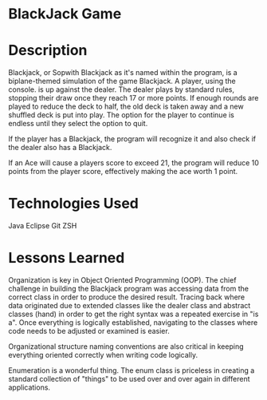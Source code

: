 # BlackJack Game

# Description
Blackjack, or Sopwith Blackjack as it's named within the program, is a biplane-themed simulation of the game Blackjack. A player, using the console. is up against the dealer. The dealer plays by standard rules, stopping their draw once they reach 17 or more points. If enough rounds are played to reduce the deck to half, the old deck is taken away and a new shuffled deck is put into play. The option for the player to continue is endless until they select the option to quit.

If the player has a Blackjack, the program will recognize it and also check if the dealer also has a Blackjack.

If an Ace will cause a players score to exceed 21, the program will reduce 10 points from the player score, effectively making the ace worth 1 point.


# Technologies Used
Java
Eclipse
Git
ZSH
# Lessons Learned
Organization is key in Object Oriented Programming (OOP). The chief challenge in building  the Blackjack program was accessing data from the correct class in order to produce the desired result. Tracing back where data originated due to extended classes like the dealer class and abstract classes (hand) in order to get the right syntax was a repeated exercise in "is a". Once everything is logically established, navigating to the classes where code needs to be adjusted or examined is easier.

Organizational structure naming conventions are also critical in keeping everything oriented correctly when writing code logically.

Enumeration is a wonderful thing. The enum class is priceless in creating a standard collection of "things" to be used over and over again in different applications.


